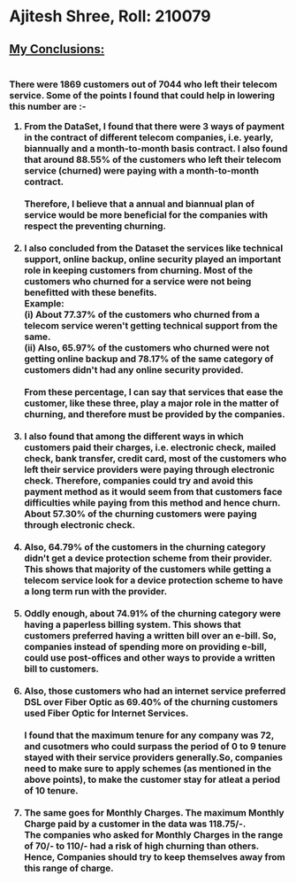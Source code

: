 # Ajitesh Shree, Roll: 210079
<b><h2><u>My Conclusions:</u></b><br><br>
<font size= 3>

There were 1869 customers out of 7044 who left their telecom service. Some of the points I found that could help in lowering this number are :-

1. From the DataSet, I found that there were 3 ways of payment in the contract of different telecom companies, i.e. yearly, biannually and a month-to-month basis contract. I also found that around 88.55% of the customers who left their telecom service (churned) were paying with a month-to-month contract.
<br><br> Therefore, I believe that a annual and biannual plan of service would be more beneficial for the companies with respect the preventing churning.
<br><br>
2. I also concluded from the Dataset the services like technical support, online backup, online security played an important role in keeping customers from churning. Most of the customers who churned for a service were not being benefitted with these benefits.<br>
Example: 
<br>(i) About 77.37% of the customers who churned from a telecom service weren't getting technical support from the same.
<br> (ii) Also, 65.97% of the customers who churned were not getting online backup and 78.17% of the same category of customers didn't had any online security provided.
<br><br>
From these percentage, I can say that services that ease the customer, like these three, play a major role in the matter of churning, and therefore must be provided by the companies.
<br><br>
3. I also found that among the different ways in which customers paid their charges, i.e. electronic check, mailed check, bank transfer, credit card, most of the customers who left their service providers were paying through electronic check. Therefore, companies could try and avoid this payment method as it would seem from that customers face difficulties while paying from this method and hence churn. About 57.30% of the churning customers were paying through electronic check.
<br><br>
4. Also, 64.79% of the customers in the churning category didn't get a device protection scheme from their provider. This shows that majority of the customers while getting a telecom service look for a device protection scheme to have a long term run with the provider.
<br><br>
5. Oddly enough, about 74.91% of the churning category were having a paperless billing system. This shows that customers preferred having a written bill over an e-bill. So, companies instead of spending more on providing e-bill, could use post-offices and other ways to provide a written bill to customers.
<br><br>
6. Also, those customers who had an internet service preferred DSL over Fiber Optic as 69.40% of the churning customers used Fiber Optic for Internet Services.
<br><br>
I found that the maximum tenure for any company was 72, and cusotmers who could surpass the period of 0 to 9 tenure stayed with their service providers generally.So, companies need to make sure to apply schemes (as mentioned in the above points), to make the customer stay for atleat a period of 10 tenure.
<br><br>
7. The same goes for Monthly Charges. The maximum Monthly Charge paid by a customer in the data was 118.75/-. <br>
The companies who asked for Monthly Charges in the range of 70/- to 110/- had a risk of high churning than others. Hence, Companies should try to keep themselves away from this range of charge.
